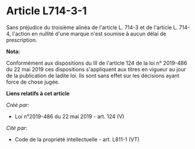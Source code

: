 # Article L714-3-1

Sans préjudice du troisième alinéa de l'article L. 714-3 et de l'article L. 714-4, l'action en nullité d'une marque n'est
soumise à aucun délai de prescription.

**Nota:**

Conformément aux dispositions du III de l'article 124 de la loi n° 2019-486 du 22 mai 2019 ces dispositions s'appliquent aux
titres en vigueur au jour de la publication de ladite loi. Ils sont sans effet sur les décisions ayant force de chose jugée.

**Liens relatifs à cet article**

_Créé par_:

  - Loi n°2019-486 du 22 mai 2019 - art. 124 (V)

_Cité par_:

  - Code de la propriété intellectuelle - art. L811-1 (VT)
